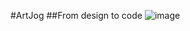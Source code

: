 #ArtJog
##From design to code
![image](https://github.com/kalkuk/Artjog/assets/115346296/736ecf9c-4e42-4fe3-9fa9-ce1d228dbb2c)
